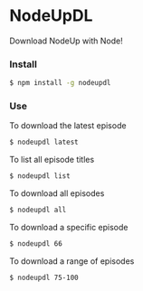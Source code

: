 # NodeUpDL
Download NodeUp with Node!

### Install
```bash
$ npm install -g nodeupdl
```

### Use
To download the latest episode
```bash
$ nodeupdl latest
```
To list all episode titles
```bash
$ nodeupdl list
```
To download all episodes
```bash
$ nodeupdl all
```
To download a specific episode
```bash
$ nodeupdl 66
```
To download a range of episodes
```bash
$ nodeupdl 75-100
```
